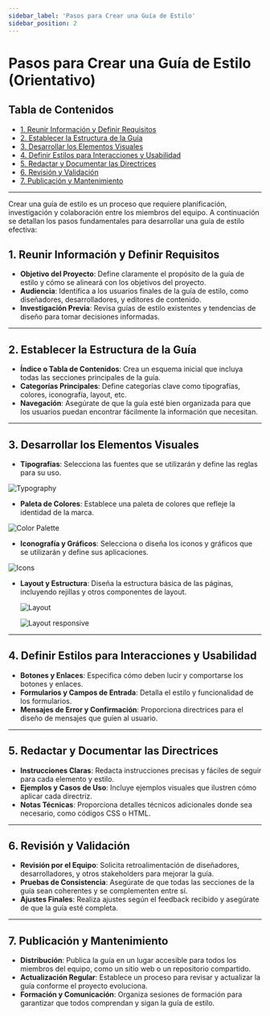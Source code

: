 ```yaml
---
sidebar_label: 'Pasos para Crear una Guía de Estilo'
sidebar_position: 2
---
```

# Pasos para Crear una Guía de Estilo (Orientativo)

## Tabla de Contenidos
- [1. Reunir Información y Definir Requisitos](#1-reunir-información-y-definir-requisitos)
- [2. Establecer la Estructura de la Guía](#2-establecer-la-estructura-de-la-guía)
- [3. Desarrollar los Elementos Visuales](#3-desarrollar-los-elementos-visuales)
- [4. Definir Estilos para Interacciones y Usabilidad](#4-definir-estilos-para-interacciones-y-usabilidad)
- [5. Redactar y Documentar las Directrices](#5-redactar-y-documentar-las-directrices)
- [6. Revisión y Validación](#7-publicación-y-mantenimiento)
- [7. Publicación y Mantenimiento](#7-publicación-y-mantenimiento)


---
Crear una guía de estilo es un proceso que requiere planificación, investigación y colaboración entre los miembros del equipo. A continuación se detallan los pasos fundamentales para desarrollar una guía de estilo efectiva:

## 1. **Reunir Información y Definir Requisitos**

- **Objetivo del Proyecto**: Define claramente el propósito de la guía de estilo y cómo se alineará con los objetivos del proyecto.
- **Audiencia**: Identifica a los usuarios finales de la guía de estilo, como diseñadores, desarrolladores, y editores de contenido.
- **Investigación Previa**: Revisa guías de estilo existentes y tendencias de diseño para tomar decisiones informadas.

---
## 2. **Establecer la Estructura de la Guía**

- **Índice o Tabla de Contenidos**: Crea un esquema inicial que incluya todas las secciones principales de la guía.
- **Categorías Principales**: Define categorías clave como tipografías, colores, iconografía, layout, etc.
- **Navegación**: Asegúrate de que la guía esté bien organizada para que los usuarios puedan encontrar fácilmente la información que necesitan.

---
## 3. **Desarrollar los Elementos Visuales**

- **Tipografías**: Selecciona las fuentes que se utilizarán y define las reglas para su uso.

![Typography](typography.png)

- **Paleta de Colores**: Establece una paleta de colores que refleje la identidad de la marca.

![Color Palette](color-palette.jpg)

- **Iconografía y Gráficos**: Selecciona o diseña los iconos y gráficos que se utilizarán y define sus aplicaciones.

![Icons](style-guide-icons.png)

- **Layout y Estructura**: Diseña la estructura básica de las páginas, incluyendo rejillas y otros componentes de layout.

  ![Layout](layout.svg)

  ![Layout responsive](layout-multi-screen.webp)

---
## 4. **Definir Estilos para Interacciones y Usabilidad**

- **Botones y Enlaces**: Especifica cómo deben lucir y comportarse los botones y enlaces.
- **Formularios y Campos de Entrada**: Detalla el estilo y funcionalidad de los formularios.
- **Mensajes de Error y Confirmación**: Proporciona directrices para el diseño de mensajes que guíen al usuario.

---
## 5. **Redactar y Documentar las Directrices**

- **Instrucciones Claras**: Redacta instrucciones precisas y fáciles de seguir para cada elemento y estilo.
- **Ejemplos y Casos de Uso**: Incluye ejemplos visuales que ilustren cómo aplicar cada directriz.
- **Notas Técnicas**: Proporciona detalles técnicos adicionales donde sea necesario, como códigos CSS o HTML.

---
## 6. **Revisión y Validación**

- **Revisión por el Equipo**: Solicita retroalimentación de diseñadores, desarrolladores, y otros stakeholders para mejorar la guía.
- **Pruebas de Consistencia**: Asegúrate de que todas las secciones de la guía sean coherentes y se complementen entre sí.
- **Ajustes Finales**: Realiza ajustes según el feedback recibido y asegúrate de que la guía esté completa.

---
## 7. **Publicación y Mantenimiento**

- **Distribución**: Publica la guía en un lugar accesible para todos los miembros del equipo, como un sitio web o un repositorio compartido.
- **Actualización Regular**: Establece un proceso para revisar y actualizar la guía conforme el proyecto evoluciona.
- **Formación y Comunicación**: Organiza sesiones de formación para garantizar que todos comprendan y sigan la guía de estilo.



